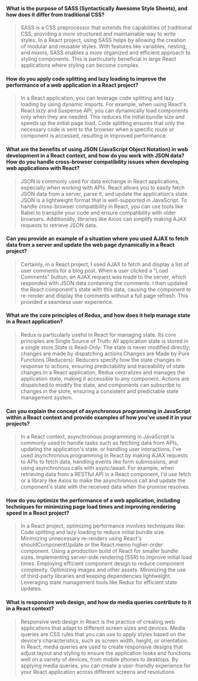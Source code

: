 #### What is the purpose of SASS (Syntactically Awesome Style Sheets), and how does it differ from traditional CSS?

> SASS is a CSS preprocessor that extends the capabilities of traditional CSS, providing a more structured and maintainable way to write styles. In a React project, using SASS helps by allowing the creation of modular and reusable styles. With features like variables, nesting, and mixins, SASS enables a more organized and efficient approach to styling components. This is particularly beneficial in large React applications where styling can become complex.

#### How do you apply code splitting and lazy loading to improve the performance of a web application in a React project?

> In a React application, you can leverage code splitting and lazy loading by using dynamic imports. For example, when using React's React.lazy and Suspense API, you can dynamically load components only when they are needed. This reduces the initial bundle size and speeds up the initial page load. Code splitting ensures that only the necessary code is sent to the browser when a specific route or component is accessed, resulting in improved performance.

#### What are the benefits of using JSON (JavaScript Object Notation) in web development in a React context, and how do you work with JSON data? How do you handle cross-browser compatibility issues when developing web applications with React?

> JSON is commonly used for data exchange in React applications, especially when working with APIs. React allows you to easily fetch JSON data from a server, parse it, and update the application's state. JSON is a lightweight format that is well-supported in JavaScript. To handle cross-browser compatibility in React, you can use tools like Babel to transpile your code and ensure compatibility with older browsers. Additionally, libraries like Axios can simplify making AJAX requests to retrieve JSON data.

#### Can you provide an example of a situation where you used AJAX to fetch data from a server and update the web page dynamically in a React project?

> Certainly, in a React project, I used AJAX to fetch and display a list of user comments for a blog post. When a user clicked a "Load Comments" button, an AJAX request was made to the server, which responded with JSON data containing the comments. I then updated the React component's state with this data, causing the component to re-render and display the comments without a full page refresh. This provided a seamless user experience.

#### What are the core principles of Redux, and how does it help manage state in a React application?

> Redux is particularly useful in React for managing state. Its core principles are:Single Source of Truth: All application state is stored in a single store.State is Read-Only: The state is never modified directly; changes are made by dispatching actions.Changes are Made by Pure Functions (Reducers): Reducers specify how the state changes in response to actions, ensuring predictability and traceability of state changes.In a React application, Redux centralizes and manages the application state, making it accessible to any component. Actions are dispatched to modify the state, and components can subscribe to changes in the store, ensuring a consistent and predictable state management system.

#### Can you explain the concept of asynchronous programming in JavaScript within a React context and provide examples of how you've used it in your projects?

> In a React context, asynchronous programming in JavaScript is commonly used to handle tasks such as fetching data from APIs, updating the application's state, or handling user interactions. I've used asynchronous programming in React by making AJAX requests to APIs to fetch data, handling events like form submissions, and using asynchronous calls with async/await. For example, when retrieving data from a RESTful API in a React component, I'd use fetch or a library like Axios to make the asynchronous call and update the component's state with the received data when the promise resolves.

#### How do you optimize the performance of a web application, including techniques for minimizing page load times and improving rendering speed in a React project?

> In a React project, optimizing performance involves techniques like: Code splitting and lazy loading to reduce initial bundle size. Minimizing unnecessary re-renders using React's shouldComponentUpdate or the React.memo higher-order component. Using a production build of React for smaller bundle sizes. Implementing server-side rendering (SSR) to improve initial load times. Employing efficient component design to reduce component complexity. Optimizing images and other assets. Minimizing the use of third-party libraries and keeping dependencies lightweight. Leveraging state management tools like Redux for efficient state updates.
#### What is responsive web design, and how do media queries contribute to it in a React context?

> Responsive web design in React is the practice of creating web applications that adapt to different screen sizes and devices. Media queries are CSS rules that you can use to apply styles based on the device's characteristics, such as screen width, height, or orientation. In React, media queries are used to create responsive designs that adjust layout and styling to ensure the application looks and functions well on a variety of devices, from mobile phones to desktops. By applying media queries, you can create a user-friendly experience for your React application across different screens and resolutions
